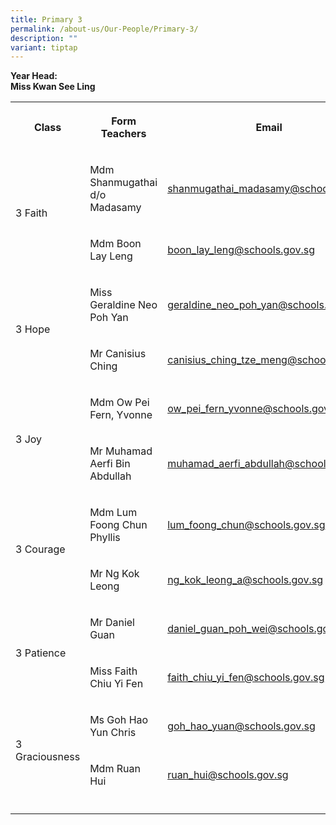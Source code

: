 ```yaml
---
title: Primary 3
permalink: /about-us/Our-People/Primary-3/
description: ""
variant: tiptap
---
```

<p><strong>Year Head:</strong>
<br><strong>Miss Kwan See Ling</strong>
</p>
<table style="minWidth: 75px">
<colgroup>
<col>
<col>
<col>
</colgroup>
<tbody>
<tr>
<th rowspan="1" colspan="1">
<p>Class</p>
</th>
<th rowspan="1" colspan="1">
<p>Form Teachers</p>
</th>
<th rowspan="1" colspan="1">
<p>Email</p>
</th>
</tr>
<tr>
<td rowspan="2" colspan="1">
<p>3 Faith</p>
</td>
<td rowspan="1" colspan="1">
<p>Mdm Shanmugathai d/o Madasamy</p>
</td>
<td rowspan="1" colspan="1">
<p><a href="mailto:shanmugathai_madasamy@schools.gov.sg" rel="noopener noreferrer nofollow" target="_blank">shanmugathai_madasamy@schools.gov.sg</a>
</p>
</td>
</tr>
<tr>
<td rowspan="1" colspan="1">
<p>Mdm Boon Lay Leng</p>
</td>
<td rowspan="1" colspan="1">
<p><a href="mailto:boon_lay_leng@schools.gov.sg" rel="noopener noreferrer nofollow" target="_blank">boon_lay_leng@schools.gov.sg</a>
</p>
</td>
</tr>
<tr>
<td rowspan="2" colspan="1">
<p>3 Hope</p>
</td>
<td rowspan="1" colspan="1">
<p>Miss Geraldine Neo Poh Yan</p>
</td>
<td rowspan="1" colspan="1">
<p><a href="mailto:geraldine_neo_poh_yan@schools.gov.sg" rel="noopener noreferrer nofollow" target="_blank">geraldine_neo_poh_yan@schools.gov.sg</a>
</p>
</td>
</tr>
<tr>
<td rowspan="1" colspan="1">
<p>Mr Canisius Ching</p>
</td>
<td rowspan="1" colspan="1">
<p><a href="mailto:canisius_ching_tze_meng@schools.gov.sg" rel="noopener noreferrer nofollow" target="_blank">canisius_ching_tze_meng@schools.gov.sg</a>
</p>
</td>
</tr>
<tr>
<td rowspan="2" colspan="1">
<p>3 Joy</p>
</td>
<td rowspan="1" colspan="1">
<p>Mdm Ow Pei Fern, Yvonne</p>
</td>
<td rowspan="1" colspan="1">
<p><a href="mailto:ow_pei_fern_yvonne@schools.gov.sg" rel="noopener noreferrer nofollow" target="_blank">ow_pei_fern_yvonne@schools.gov.sg</a>
</p>
</td>
</tr>
<tr>
<td rowspan="1" colspan="1">
<p>Mr Muhamad Aerfi Bin Abdullah</p>
</td>
<td rowspan="1" colspan="1">
<p><a href="mailto:muhamad_aerfi_abdullah@schools.gov.sg" rel="noopener noreferrer nofollow" target="_blank">muhamad_aerfi_abdullah@schools.gov.sg</a>
</p>
</td>
</tr>
<tr>
<td rowspan="2" colspan="1">
<p>3 Courage</p>
</td>
<td rowspan="1" colspan="1">
<p>Mdm Lum Foong Chun Phyllis</p>
</td>
<td rowspan="1" colspan="1">
<p><a href="mailto:lum_foong_chun@schools.gov.sg" rel="noopener noreferrer nofollow" target="_blank">lum_foong_chun@schools.gov.sg</a>
</p>
</td>
</tr>
<tr>
<td rowspan="1" colspan="1">
<p>Mr Ng Kok Leong</p>
</td>
<td rowspan="1" colspan="1">
<p><a href="mailto:ng_kok_leong_a@schools.gov.sg" rel="noopener noreferrer nofollow" target="_blank">ng_kok_leong_a@schools.gov.sg</a>
</p>
</td>
</tr>
<tr>
<td rowspan="2" colspan="1">
<p>3 Patience</p>
</td>
<td rowspan="1" colspan="1">
<p>Mr Daniel Guan</p>
</td>
<td rowspan="1" colspan="1">
<p><a href="mailto:daniel_guan_poh_wei@schools.gov.sg" rel="noopener noreferrer nofollow" target="_blank">daniel_guan_poh_wei@schools.gov.sg</a>
</p>
</td>
</tr>
<tr>
<td rowspan="1" colspan="1">
<p>Miss Faith Chiu Yi Fen</p>
</td>
<td rowspan="1" colspan="1">
<p><a href="mailto:faith_chiu_yi_fen@schools.gov.sg" rel="noopener noreferrer nofollow" target="_blank">faith_chiu_yi_fen@schools.gov.sg</a>
</p>
</td>
</tr>
<tr>
<td rowspan="2" colspan="1">
<p>3 Graciousness</p>
</td>
<td rowspan="1" colspan="1">
<p>Ms Goh Hao Yun Chris</p>
</td>
<td rowspan="1" colspan="1">
<p><a href="mailto:goh_hao_yuan@schools.gov.sg" rel="noopener noreferrer nofollow" target="_blank">goh_hao_yuan@schools.gov.sg</a>
</p>
</td>
</tr>
<tr>
<td rowspan="1" colspan="1">
<p>Mdm Ruan Hui</p>
</td>
<td rowspan="1" colspan="1">
<p><a href="mailto:nurulain_azilah@schools.gov.sg" rel="noopener noreferrer nofollow" target="_blank">ruan_hui@schools.gov.sg</a>
</p>
</td>
</tr>
<tr>
<td rowspan="1" colspan="1">
<p></p>
</td>
<td rowspan="1" colspan="1">
<p></p>
</td>
<td rowspan="1" colspan="1">
<p></p>
</td>
</tr>
</tbody>
</table>
<p></p>